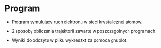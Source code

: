 # Program
- Program symulujacy ruch elektronu w sieci krystalicznej atomow.

- 2 sposoby obliczania trajektorii zawarte w poszczegolnych programach.

- Wyniki do odczytu w pliku wykres.txt za pomoca gnuplot.
